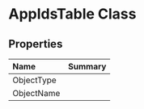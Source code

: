 # AppIdsTable Class



## Properties

| Name | Summary | 
| :- | :- | 
| ObjectType |  | 
| ObjectName |  | 

